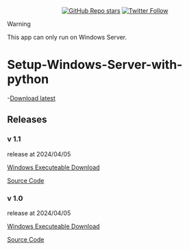 
<div align="center">  
    <a href="https://github.com/ccccchhhheeenng/Python-GUI--Setup-Windows-Server-with-python/stargazers"><img alt="GitHub Repo stars" src="https://img.shields.io/github/stars/ccccchhhheeenng/Python-GUI--Setup-Windows-Server-with-python"></a>
    <a href="https://twitter.com/ccccchhhheeenng"><img alt="Twitter Follow" src="https://img.shields.io/twitter/follow/ccccchhhheeenng"></a>

</div>

> [!WARNING]  
> This app can only run on Windows Server.

# Setup-Windows-Server-with-python


-[Download latest](https://github.com/ccccchhhheeenng/Windows-Server-Tool/raw/refs/heads/main/Application.exe)


## Releases
### v 1.1
release at 2024/04/05

<a href="https://github.com/ccccchhhheeenng/Windows-Server-Tool/raw/refs/heads/main/Releases/1.1.exe">Windows Executeable Download</a>

<a href="https://github.com/ccccchhhheeenng/Windows-Server-Tool/blob/main/Releases/1.1.py">Source Code</a>

### v 1.0
release at 2024/04/05

<a href="https://github.com/ccccchhhheeenng/Windows-Server-Tool/raw/refs/heads/main/Releases/1.0.exe">Windows Executeable Download</a>

<a href="https://github.com/ccccchhhheeenng/Windows-Server-Tool/raw/refs/heads/main/Releases/1.0.py">Source Code</a>



